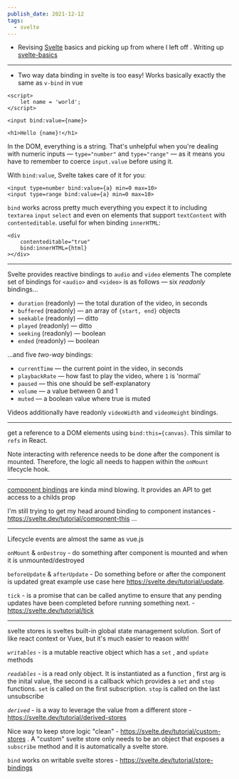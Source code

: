 ```yaml
---
publish_date: 2021-12-12
tags:
  - svelte
---
```

- Revising [Svelte](../index-notes/Svelte.md) basics and picking up from where I left off . Writing up [svelte-basics](../permanent-notes/svelte-basics.md)

---

- Two way data binding in svelte is too easy! Works basically exactly the same as `v-bind` in vue
```
<script>
	let name = 'world';
</script>

<input bind:value={name}>

<h1>Hello {name}!</h1>
```


In the DOM, everything is a string. That's unhelpful when you're dealing with numeric inputs — `type="number"` and `type="range"` — as it means you have to remember to coerce `input.value` before using it.

With `bind:value`, Svelte takes care of it for you:

```
<input type=number bind:value={a} min=0 max=10>
<input type=range bind:value={a} min=0 max=10>
```

`bind` works across pretty much everything you expect it to including `textarea` `input` `select` and even on elements that support `textContent` with `contenteditable`. useful for when binding `innerHTML`: 

```
<div
	contenteditable="true"
	bind:innerHTML={html}
></div>
```

---
Svelte provides reactive bindings to `audio` and `video` elements 
The complete set of bindings for `<audio>` and `<video>` is as follows — six _readonly_ bindings...

-   `duration` (readonly) — the total duration of the video, in seconds
-   `buffered` (readonly) — an array of `{start, end}` objects
-   `seekable` (readonly) — ditto
-   `played` (readonly) — ditto
-   `seeking` (readonly) — boolean
-   `ended` (readonly) — boolean

...and five _two-way_ bindings:

-   `currentTime` — the current point in the video, in seconds
-   `playbackRate` — how fast to play the video, where `1` is 'normal'
-   `paused` — this one should be self-explanatory
-   `volume` — a value between 0 and 1
-   `muted` — a boolean value where true is muted

Videos additionally have readonly `videoWidth` and `videoHeight` bindings.

---

get a reference to a DOM elements using `bind:this={canvas}`. This similar to `refs` in React. 

Note interacting with reference needs to be done after the component is mounted. Therefore, the logic all needs to happen within the `onMount` lifecycle hook.


---

[component bindings](https://svelte.dev/tutorial/component-bindings) are kinda mind blowing. It provides an API to get access to a childs prop

I'm still trying to get my head around binding to component instances - https://svelte.dev/tutorial/component-this ...

 ---
 
 Lifecycle events are almost the same as vue.js
 
 `onMount` &  `onDestroy` - do something after component is mounted and when it is unmounted/destroyed

`beforeUpdate` & `afterUpdate` - Do something before or after the component is updated great example use case here https://svelte.dev/tutorial/update.

`tick` - is a promise that can be called anytime to ensure that any pending updates have been completed before running something next. - https://svelte.dev/tutorial/tick

---

svelte stores is sveltes built-in global state management solution. Sort of like react context or Vuex, but it's much easier to reason with!

*`writables`* - is a mutable reactive object which has a `set` , and `update` methods

*`readables`* - is a read only object. It is instantiated  as a function , first arg is the inital value, the second is a callback which provides  a `set` and `stop`  functions. `set` is called on the first subscription. `stop` is called on the last unsubscribe

*`derived`* - is a way to leverage the value from a different store - https://svelte.dev/tutorial/derived-stores

Nice way to keep store logic "clean" - https://svelte.dev/tutorial/custom-stores . A "custom" svelte store only needs to be an object that exposes a `subscribe` method and it is automatically a svelte store.


`bind` works on writable svelte stores - https://svelte.dev/tutorial/store-bindings

